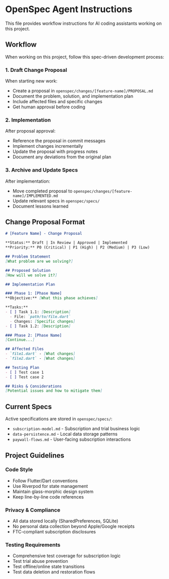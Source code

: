 # OpenSpec Agent Instructions

This file provides workflow instructions for AI coding assistants working on this project.

## Workflow

When working on this project, follow this spec-driven development process:

### 1. Draft Change Proposal
When starting new work:
- Create a proposal in `openspec/changes/[feature-name]/PROPOSAL.md`
- Document the problem, solution, and implementation plan
- Include affected files and specific changes
- Get human approval before coding

### 2. Implementation
After proposal approval:
- Reference the proposal in commit messages
- Implement changes incrementally
- Update the proposal with progress notes
- Document any deviations from the original plan

### 3. Archive and Update Specs
After implementation:
- Move completed proposal to `openspec/changes/[feature-name]/IMPLEMENTED.md`
- Update relevant specs in `openspec/specs/`
- Document lessons learned

## Change Proposal Format

```markdown
# [Feature Name] - Change Proposal

**Status:** Draft | In Review | Approved | Implemented
**Priority:** P0 (Critical) | P1 (High) | P2 (Medium) | P3 (Low)

## Problem Statement
[What problem are we solving?]

## Proposed Solution
[How will we solve it?]

## Implementation Plan

### Phase 1: [Phase Name]
**Objective:** [What this phase achieves]

**Tasks:**
- [ ] Task 1.1: [Description]
  - File: `path/to/file.dart`
  - Changes: [Specific changes]
- [ ] Task 1.2: [Description]

### Phase 2: [Phase Name]
[Continue...]

## Affected Files
- `file1.dart` - [What changes]
- `file2.dart` - [What changes]

## Testing Plan
- [ ] Test case 1
- [ ] Test case 2

## Risks & Considerations
[Potential issues and how to mitigate them]
```

## Current Specs

Active specifications are stored in `openspec/specs/`:
- `subscription-model.md` - Subscription and trial business logic
- `data-persistence.md` - Local data storage patterns
- `paywall-flows.md` - User-facing subscription interactions

## Project Guidelines

### Code Style
- Follow Flutter/Dart conventions
- Use Riverpod for state management
- Maintain glass-morphic design system
- Keep line-by-line code references

### Privacy & Compliance
- All data stored locally (SharedPreferences, SQLite)
- No personal data collection beyond Apple/Google receipts
- FTC-compliant subscription disclosures

### Testing Requirements
- Comprehensive test coverage for subscription logic
- Test trial abuse prevention
- Test offline/online state transitions
- Test data deletion and restoration flows
